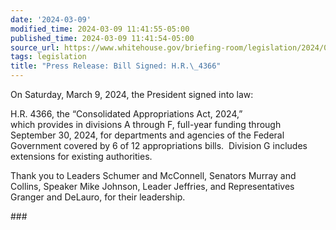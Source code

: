 ```yaml
---
date: '2024-03-09'
modified_time: 2024-03-09 11:41:55-05:00
published_time: 2024-03-09 11:41:54-05:00
source_url: https://www.whitehouse.gov/briefing-room/legislation/2024/03/09/press-release-bill-signed-h-r-4366/
tags: legislation
title: "Press Release: Bill Signed: H.R.\_4366"
---
```

 
On Saturday, March 9, 2024, the President signed into law:  
  
H.R. 4366, the “Consolidated Appropriations Act, 2024,”  
which provides in divisions A through F, full-year funding through
September 30, 2024, for departments and agencies of the Federal
Government covered by 6 of 12 appropriations bills.  Division G includes
extensions for existing authorities.

Thank you to Leaders Schumer and McConnell, Senators Murray and Collins,
Speaker Mike Johnson, Leader Jeffries, and Representatives Granger and
DeLauro, for their leadership.

\###
